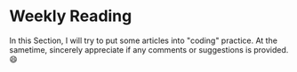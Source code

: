 # Weekly Reading
In this Section, I will try to put some articles into "coding" practice.
At the sametime, sincerely appreciate if any comments or suggestions is provided.:smile:
